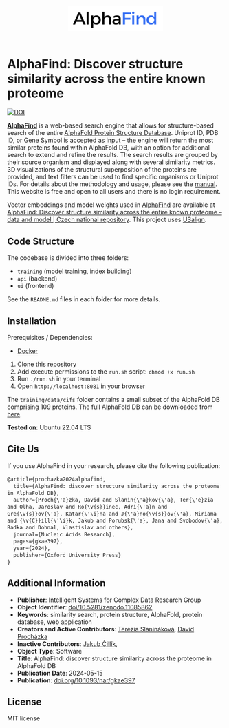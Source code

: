 <div align="center">
  <br>
  <br>
  <a href="https://github.com/Coda-Research-Group/AlphaFind"><img src="https://raw.githubusercontent.com/Coda-Research-Group/AlphaFind/main/static/logo.png" alt="AlphaCharges" width="220"></a>
  <br>
  <br>
</div>

# AlphaFind: Discover structure similarity across the entire known proteome

[![DOI](https://zenodo.org/badge/732580263.svg)](https://zenodo.org/doi/10.5281/zenodo.11085862)

**[AlphaFind](https://alphafind.fi.muni.cz)** is a web-based search engine that allows for structure-based search of the entire [AlphaFold Protein Structure Database](https://alphafold.ebi.ac.uk). Uniprot ID, PDB ID, or Gene Symbol is accepted as input – the engine will return the most similar proteins found within AlphaFold DB, with an option for additional search to extend and refine the results. The search results are grouped by their source organism and displayed along with several similarity metrics. 3D visualizations of the structural superposition of the proteins are provided, and text filters can be used to find specific organisms or Uniprot IDs. For details about the methodology and usage, please see the [manual](https://github.com/Coda-Research-Group/AlphaFind/wiki/Manual). This website is free and open to all users and there is no login requirement.

Vector embeddings and model weights used in [AlphaFind](https://alphafind.fi.muni.cz) are available at [AlphaFind: Discover structure similarity across the entire known proteome – data and model | Czech national repository](https://data.narodni-repozitar.cz/general/datasets/d35zf-1ja47).
This project uses [USalign](https://github.com/pylelab/USalign).

## Code Structure

The codebase is divided into three folders:
- `training` (model training, index building)
- `api` (backend)
- `ui` (frontend)
 
See the `README.md` files in each folder for more details.

## Installation

Prerequisites / Dependencies:
- [Docker](https://docs.docker.com/get-docker/)

1. Clone this repository
2. Add execute permissions to the `run.sh` script: `chmod +x run.sh`
3. Run `./run.sh` in your terminal
4. Open `http://localhost:8081` in your browser

The `training/data/cifs` folder contains a small subset of the AlphaFold DB comprising 109 proteins.
The full AlphaFold DB can be downloaded from [here](https://alphafold.ebi.ac.uk/download).

**Tested on**: Ubuntu 22.04 LTS

## Cite Us
If you use AlphaFind in your research, please cite the following publication:

```
@article{prochazka2024alphafind,
  title={AlphaFind: discover structure similarity across the proteome in AlphaFold DB},
  author={Proch{\'a}zka, David and Slanin{\'a}kov{\'a}, Ter{\'e}zia and Olha, Jaroslav and Ro{\v{s}}inec, Adri{\'a}n and Gre{\v{s}}ov{\'a}, Katar{\'\i}na and J{\'a}no{\v{s}}ov{\'a}, Miriama and {\v{C}}ill{\'\i}k, Jakub and Porubsk{\'a}, Jana and Svobodov{\'a}, Radka and Dohnal, Vlastislav and others},
  journal={Nucleic Acids Research},
  pages={gkae397},
  year={2024},
  publisher={Oxford University Press}
}
```

## Additional Information
- **Publisher**: Intelligent Systems for Complex Data Research Group
- **Object Identifier**: [doi/10.5281/zenodo.11085862](https://zenodo.org/doi/10.5281/zenodo.11085862)
- **Keywords**: similarity search, protein structure, AlphaFold, protein database, web application 
- **Creators and Active Contributors**: [Terézia Slanináková](https://github.com/TerkaSlan), [David Procházka](https://github.com/ProchazkaDavid)
- **Inactive Contributors**: [Jakub Čillík](https://github.com/xcillik),
- **Object Type**: Software
- **Title**: AlphaFind: discover structure similarity across the proteome in AlphaFold DB
- **Publication Date**: 2024-05-15
- **Publication**: [doi.org/10.1093/nar/gkae397](https://doi.org/10.1093/nar/gkae397)


## License

MIT license
